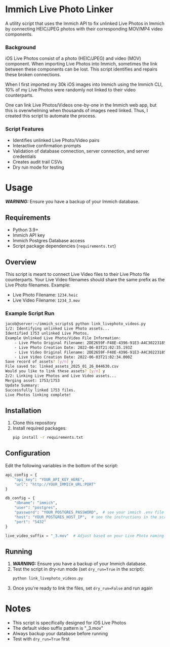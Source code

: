 # Immich Live Photo Linker
A utility script that uses the Immich API to fix unlinked Live Photos in Immich
by connecting HEIC/JPEG photos with their corresponding MOV/MP4 video
components.

### Background
iOS Live Photos consist of a photo (HEIC/JPEG) and video (MOV) component. When
importing Live Photos into Immich, sometimes the link between these components
can be lost. This script identifies and repairs these broken connections.

When I first imported my 30k iOS images into Immich using the Immich CLI, 10% of
my Live Photos were randomly not linked to their video counterparts.

One can link Live Photos/Videos one-by-one in the Immich web app, but this is
overwhelming when thousands of images need linked. Thus, I created this script
to automate the process.

### Script Features
- Identifies unlinked Live Photo/Video pairs
- Interactive confirmation prompts
- Validation of database connection, server connection, and server credentials
- Creates audit trail CSVs
- Dry run mode for testing

# Usage
***WARNING:*** Ensure you have a backup of your Immich database.

## Requirements
- Python 3.9+
- Immich API key
- Immich Postgres Database access
- Script package dependencies (`requirements.txt`)

## Overview
This script is meant to connect Live Video files to their Live Photo file
counterparts. Your Live Video filenames should share the same prefix as the
Live Photo filenames. Example:

- Live Photo Filename: `1234.heic`
- Live Video Filename: `1234_3.mov`

### Example Script Run
```bash
jacob@server:~/immich_scripts$ python link_livephoto_videos.py 
1/2: Identifying unlinked Live Photo assets...
Identified 1753 unlinked Live Photos.
Example Unlinked Live Photo/Video File Information:
    - Live Photo Original Filename: 2DE2659F-F48E-4396-91E3-A4C302231853.heic
    - Live Photo Creation Date: 2022-06-03T21:02:35.193Z
    - Live Video Original Filename: 2DE2659F-F48E-4396-91E3-A4C302231853_3.mov
    - Live Video Creation Date: 2022-06-03T21:02:34.000Z
Save record of assets? [y/n] y
File saved to: linked_assets_2025_01_26_044630.csv
Would you like to link these assets? [y/n] y
2/2: Linking Live Photos and Live Video assets...
Merging asset: 1753/1753
Update Summary:
Successfully linked 1753 files.
Live Photos linking complete!
```

## Installation
1. Clone this repository
2. Install required packages:
   ```bash
   pip install -r requirements.txt
   ```

## Configuration
Edit the following variables in the bottom of the script:

```python
api_config = {
    "api_key": "YOUR_API_KEY_HERE",
    "url": "http://YOUR_IMMICH_URL:PORT"
}

db_config = {
    "dbname": "immich",
    "user": "postgres",
    "password": "YOUR_POSTGRES_PASSWORD",  # see your immich .env file
    "host": "YOUR_POSTGRES_HOST_IP",  # see the instructions in the script/below to find this
    "port": "5432"
}

live_video_suffix = "_3.mov"  # Adjust based on your Live Photo naming pattern
```

## Running
1. ***WARNING:*** Ensure you have a backup of your Immich database.
2. Test the script in dry-run mode (set `dry_run=True` in the script):
   ```bash
   python link_livephoto_videos.py
   ```
3. Once you're ready to link the files, set `dry_run=False` and run again

# Notes
- This script is specifically designed for iOS Live Photos
- The default video suffix pattern is "_3.mov"
- Always backup your database before running
- Test with `dry_run=True` first
